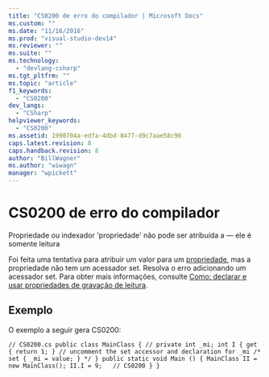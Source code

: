 ```yaml
---
title: "CS0200 de erro do compilador | Microsoft Docs"
ms.custom: ""
ms.date: "11/16/2016"
ms.prod: "visual-studio-dev14"
ms.reviewer: ""
ms.suite: ""
ms.technology: 
  - "devlang-csharp"
ms.tgt_pltfrm: ""
ms.topic: "article"
f1_keywords: 
  - "CS0200"
dev_langs: 
  - "CSharp"
helpviewer_keywords: 
  - "CS0200"
ms.assetid: 1990704a-edfa-4dbd-8477-d9c7aae58c96
caps.latest.revision: 8
caps.handback.revision: 8
author: "BillWagner"
ms.author: "wiwagn"
manager: "wpickett"
---
```

# CS0200 de erro do compilador
Propriedade ou indexador 'propriedade' não pode ser atribuída a — ele é somente leitura  
  
 Foi feita uma tentativa para atribuir um valor para um [propriedade](/dotnet/csharp/programming-guide/classes-and-structs/using-properties), mas a propriedade não tem um acessador set. Resolva o erro adicionando um acessador set. Para obter mais informações, consulte [Como: declarar e usar propriedades de gravação de leitura](../Topic/How%20to:%20Declare%20and%20Use%20Read%20Write%20Properties%20\(C%23%20Programming%20Guide\).md).  
  
## Exemplo  
 O exemplo a seguir gera CS0200:  
  
```  
// CS0200.cs public class MainClass { // private int _mi; int I { get { return 1; } // uncomment the set accessor and declaration for _mi /* set { _mi = value; } */ } public static void Main () { MainClass II = new MainClass(); II.I = 9;   // CS0200 } }  
```